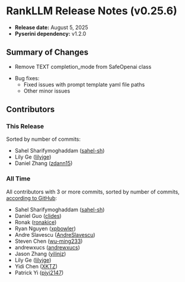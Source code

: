 # RankLLM Release Notes (v0.25.6)

+ **Release date:** August 5, 2025
+ **Pyserini dependency:** v1.2.0

## Summary of Changes

- Remove TEXT completion_mode from SafeOpenai class
+ Bug fixes:
    - Fixed issues with prompt template yaml file paths
    - Other minor issues

## Contributors

### This Release

Sorted by number of commits:

+ Sahel Sharifymoghaddam ([sahel-sh](https://github.com/sahel-sh))
+ Lily Ge ([lilyjge](https://github.com/lilyjge))
+ Daniel Zhang ([zdann15](https://github.com/zdann15))

### All Time

All contributors with 3 or more commits, sorted by number of commits, [according to GitHub](https://github.com/castorini/rank_llm/graphs/contributors):

+ Sahel Sharifymoghaddam ([sahel-sh](https://github.com/sahel-sh))
+ Daniel Guo ([clides](https://github.com/clides))
+ Ronak ([ronakice](https://github.com/ronakice))
+ Ryan Nguyen ([xpbowler](https://github.com/xpbowler))
+ Andre Slavescu ([AndreSlavescu](https://github.com/AndreSlavescu))
+ Steven Chen ([wu-ming233](https://github.com/wu-ming233))
+ andrewxucs ([andrewxucs](https://github.com/andrewxucs))
+ Jason Zhang ([yilinjz](https://github.com/yilinjz))
+ Lily Ge ([lilyjge](https://github.com/lilyjge))
+ Yidi Chen ([XKTZ](https://github.com/XKTZ))
+ Patrick Yi ([pjyi2147](https://github.com/pjyi2147))
